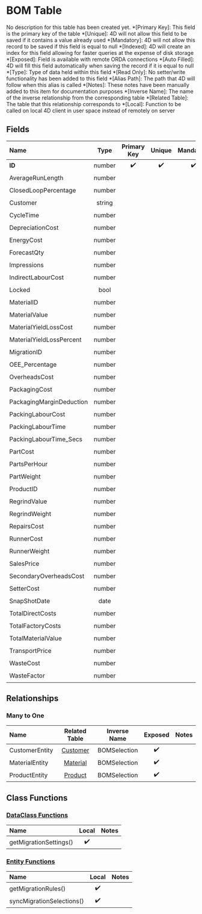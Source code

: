 ﻿# BOM Table
No description for this table has been created yet.
*[Primary Key]: This field is the primary key of the table
*[Unique]: 4D will not allow this field to be saved if it contains a value already used
*[Mandatory]: 4D will not allow this record to be saved if this field is equal to null
*[Indexed]: 4D will create an index for this field allowing for faster queries at the expense of disk storage
*[Exposed]: Field is available with remote ORDA connections
*[Auto Filled]: 4D will fill this field automatically when saving the record if it is equal to null
*[Type]: Type of data held within this field
*[Read Only]: No setter/write functionality has been added to this field
*[Alias Path]: The path that 4D will follow when this alias is called
*[Notes]: These notes have been manually added to this item for documentation purposes
*[Inverse Name]: The name of the inverse relationship from the corresponding table
*[Related Table]: The table that this relationship corresponds to
*[Local]: Function to be called on local 4D client in user space instead of remotely on server
## Fields

|Name|Type|Primary Key|Unique|Mandatory|Indexed|Exposed|Auto Filled|Notes|
|:---|:---:|:---:|:---:|:---:|:---:|:---:|:---:|:---:|
|**ID**|number|✔️|✔️|✔️|✔️|✔️|✔️||
|AverageRunLength|number|||||✔️|||
|ClosedLoopPercentage|number|||||✔️|||
|Customer|string||||✔️|✔️|||
|CycleTime|number|||||✔️|||
|DepreciationCost|number|||||✔️|||
|EnergyCost|number|||||✔️|||
|ForecastQty|number|||||✔️|||
|Impressions|number|||||✔️|||
|IndirectLabourCost|number|||||✔️|||
|Locked|bool||||✔️|✔️|||
|MaterialID|number||||✔️|✔️|||
|MaterialValue|number|||||✔️|||
|MaterialYieldLossCost|number|||||✔️|||
|MaterialYieldLossPercent|number|||||✔️|||
|MigrationID|number|||||✔️|||
|OEE_Percentage|number|||||✔️|||
|OverheadsCost|number|||||✔️|||
|PackagingCost|number|||||✔️|||
|PackagingMarginDeduction|number|||||✔️|||
|PackingLabourCost|number|||||✔️|||
|PackingLabourTime|number|||||✔️|||
|PackingLabourTime_Secs|number|||||✔️|||
|PartCost|number|||||✔️|||
|PartsPerHour|number|||||✔️|||
|PartWeight|number|||||✔️|||
|ProductID|number||||✔️|✔️|||
|RegrindValue|number|||||✔️|||
|RegrindWeight|number|||||✔️|||
|RepairsCost|number|||||✔️|||
|RunnerCost|number|||||✔️|||
|RunnerWeight|number|||||✔️|||
|SalesPrice|number|||||✔️|||
|SecondaryOverheadsCost|number|||||✔️|||
|SetterCost|number|||||✔️|||
|SnapShotDate|date||||✔️|✔️|||
|TotalDirectCosts|number|||||✔️|||
|TotalFactoryCosts|number|||||✔️|||
|TotalMaterialValue|number|||||✔️|||
|TransportPrice|number|||||✔️|||
|WasteCost|number|||||✔️|||
|WasteFactor|number|||||✔️|||

## Relationships
### Many to One

|Name|Related Table|Inverse Name|Exposed|Notes|
|:---|:---:|:---:|:---:|:---:|
|CustomerEntity|[Customer](Customer.md)|BOMSelection|✔️||
|MaterialEntity|[Material](Material.md)|BOMSelection|✔️||
|ProductEntity|[Product](Product.md)|BOMSelection|✔️||

## Class Functions

### [DataClass Functions](https://github.com/synthotec/SynthoTec-4D/blob/main/Project/Sources/Classes/BOM.4dm)

|Name|Local|Notes|
|:---|:---:|:---:|
|getMigrationSettings()|✔️||

### [Entity Functions](https://github.com/synthotec/SynthoTec-4D/blob/main/Project/Sources/Classes/BOMEntity.4dm)

|Name|Local|Notes|
|:---|:---:|:---:|
|getMigrationRules()|✔️||
|syncMigrationSelections()|✔️||